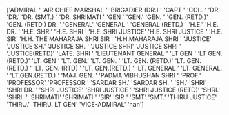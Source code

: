 ['ADMIRAL ' 'AIR CHIEF MARSHAL ' 'BRIGADIER (DR.) ' 'CAPT ' 'COL. ' 'DR'
'DR.' 'DR. (SMT.) ' 'DR. SHRIMATI ' 'GEN ' 'GEN.' 'GEN. ' 'GEN. (RETD.)'
 'GEN. (RETD.) DR. ' 'GENERAL' 'GENERAL ' 'GENERAL (RETD.) ' 'H.E.'
 'H.E. DR. ' 'H.E. SHRI' 'H.E. SHRI ' 'H.E. SHRI JUSTICE'
 'H.E. SHRI JUSTICE ' 'H.E. SIR' 'H.H. THE MAHARAJA SHRI SIR '
 'H.H.MAHARAJA SHRI ' 'JUSTICE' 'JUSTICE SH.' 'JUSTICE SH. '
 'JUSTICE SHRI' 'JUSTICE SHRI ' 'JUSTICE(RETD)' 'LATE. SHRI '
 'LIEUTENANT GENERAL ' 'LT GEN ' 'LT GEN. (RETD.)' 'LT. GEN ' 'LT. GEN.'
 'LT. GEN. ' 'LT. GEN. (RETD.)' 'LT. GEN. (RETD.) ' 'LT. GEN. (RTD) '
 'LT. GEN.(RETD.) ' 'LT. GENERAL ' 'LT. GENERAL. ' 'LT.GEN.(RETD.) '
 'MAJ. GEN. ' 'PADMA VIBHUSHAN SHRI ' 'PROF.' 'PROFESSOR' 'PROFESSOR '
 'SARDAR SH.' 'SARDAR SH. ' 'SH.' 'SHRI' 'SHRI DR. ' 'SHRI JUSTICE'
 'SHRI JUSTICE ' 'SHRI JUSTICE (RETD)' 'SHRI.' 'SHRI. ' 'SHRIMATI'
 'SHRIMATI ' 'SIR' 'SIR ' 'SMT' 'SMT.' 'THIRU JUSTICE' 'THIRU.'
 'THIRU. LT GEN' 'VICE-ADMIRAL' 'nan']